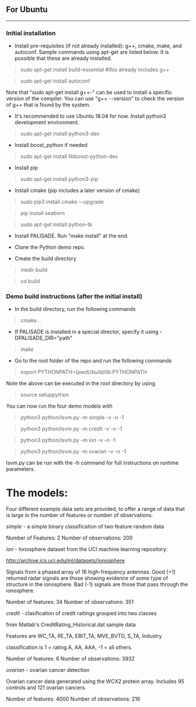 For Ubuntu
----------
****

### Initial installation ###

* Install pre-requisites (if not already installed): g++, cmake, make, and autoconf. Sample commands using apt-get are listed below. It is possible that these are already installed.

> sudo apt-get install build-essential #this already includes g++

> sudo apt-get install autoconf

Note that "sudo apt-get install g++-<version>" can be used to install a specific version of the compiler. You can use "g++ --version" to check the version of g++ that is found by the system.

* It's recommended to use Ubuntu 18.04 for now. Install python3 development environment.

> sudo apt-get install python3-dev

* Install boost_python if needed

> sudo apt-get install libboost-python-dev

* Install pip

> sudo apt-get install python3-pip

* Install cmake (pip includes a later version of cmake)

> sudo pip3 install cmake --upgrade 

> pip install seaborn

> sudo apt-get install python-tk

* Install PALISADE. Run "make install" at the end.

* Clone the Python demo repo.

* Create the build directory

> mkdir build

> cd build


### Demo build instructions (after the initial install) ###

* In the build directory, run the following commands

> cmake ..

* If PALISADE is installed in a special director, specify it using -DPALISADE_DIR="path"

> make

* Go to the root folder of the repo and run the following commands

> export PYTHONPATH=$(pwd)/build/lib:$PYTHONPATH

Note the above can be executed in the root directory by using

>source setuppython

You can now run the four demo models with 

> python3 python/lsvm.py -m simple  -v -n -1

> python3 python/lsvm.py -m credit  -v -n -1

> python3 python/lsvm.py -m ion  -v -n -1

> python3 python/lsvm.py -m ovarian  -v -n -1

lsvm.py can be run with the -h command for full instructions on runtime parameters. 

The models:
==========

Four different example data sets are provided, to offer a range of data that is large in the number of features or number of observations. 

*simple* - a simple binary classification of two feature random data

Number of Features: 2
Number of observations: 200

*ion* - Ionosphere dataset from the UCI machine learning repository:

http://archive.ics.uci.edu/ml/datasets/Ionosphere

Signals from a phased array of 16 high-frequency antennas. Good (+1)
returned radar signals are those showing evidence of some type of
structure in the ionosphere. Bad (-1) signals are those that pass
through the ionosphere.
	
Number of features: 34 
Number of observations: 351 

*credit* - clasification of credit raitings grouped into two classes

from Matlab's CreditRating_Historical.dat sample data

Features are WC_TA, RE_TA, EBIT_TA, MVE_BVTD, S_TA, Industry

classification is 1 = rating A, AA, AAA, -1 = all others.

Number of features: 6 
Number of observations: 3932 

*ovarian* - ovarian cancer detection

Ovarian cancer data generated using the WCX2 protein array. Includes
95 controls and 121 ovarian cancers.

Number of features: 4000 
Number of observations: 216 
